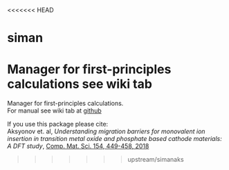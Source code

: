 <<<<<<< HEAD
# siman
Manager for first-principles calculations
see wiki tab
=======
Manager for first-principles calculations.  
For manual see wiki tab at [github](https://github.com/dimonaks/siman/wiki)

If you use this package please cite:  
Aksyonov et. al, *Understanding migration barriers for monovalent ion insertion in transition metal oxide and phosphate based cathode materials: A DFT study*, [Comp. Mat. Sci. 154, 449-458, 2018](https://doi.org/10.1016/j.commatsci.2018.07.057)  

>>>>>>> upstream/simanaks
